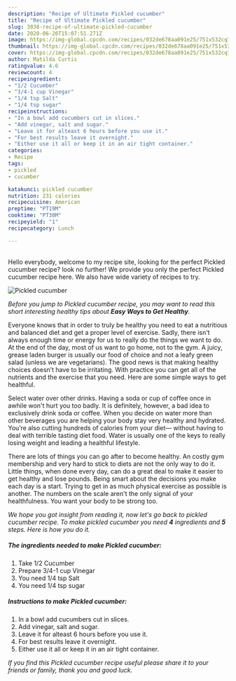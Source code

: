 ```yaml
---
description: "Recipe of Ultimate Pickled cucumber"
title: "Recipe of Ultimate Pickled cucumber"
slug: 3038-recipe-of-ultimate-pickled-cucumber
date: 2020-06-26T15:07:51.271Z
image: https://img-global.cpcdn.com/recipes/032de678aa091e25/751x532cq70/pickled-cucumber-recipe-main-photo.jpg
thumbnail: https://img-global.cpcdn.com/recipes/032de678aa091e25/751x532cq70/pickled-cucumber-recipe-main-photo.jpg
cover: https://img-global.cpcdn.com/recipes/032de678aa091e25/751x532cq70/pickled-cucumber-recipe-main-photo.jpg
author: Matilda Curtis
ratingvalue: 4.6
reviewcount: 4
recipeingredient:
- "1/2 Cucumber"
- "3/4-1 cup Vinegar"
- "1/4 tsp Salt"
- "1/4 tsp sugar"
recipeinstructions:
- "In a bowl add cucumbers cut in slices."
- "Add vinegar, salt and sugar."
- "Leave it for alteast 6 hours before you use it."
- "For best results leave it overnight."
- "Either use it all or keep it in an air tight container."
categories:
- Recipe
tags:
- pickled
- cucumber

katakunci: pickled cucumber 
nutrition: 231 calories
recipecuisine: American
preptime: "PT19M"
cooktime: "PT30M"
recipeyield: "1"
recipecategory: Lunch

---
```

<br>
Hello everybody, welcome to my recipe site, looking for the perfect Pickled cucumber recipe? look no further! We provide you only the perfect Pickled cucumber recipe here. We also have wide variety of recipes to try.
<br>


![Pickled cucumber](https://img-global.cpcdn.com/recipes/032de678aa091e25/751x532cq70/pickled-cucumber-recipe-main-photo.jpg)

<i>Before you jump to Pickled cucumber recipe, you may want to read this short interesting healthy tips about <strong>Easy Ways to Get Healthy</strong>.</i>

Everyone knows that in order to truly be healthy you need to eat a nutritious and balanced diet and get a proper level of exercise. Sadly, there isn't always enough time or energy for us to really do the things we want to do. At the end of the day, most of us want to go home, not to the gym. A juicy, grease laden burger is usually our food of choice and not a leafy green salad (unless we are vegetarians). The good news is that making healthy choices doesn’t have to be irritating. With practice you can get all of the nutrients and the exercise that you need. Here are some simple ways to get healthful.

Select water over other drinks. Having a soda or cup of coffee once in awhile won't hurt you too badly. It is definitely, however, a bad idea to exclusively drink soda or coffee. When you decide on water more than other beverages you are helping your body stay very healthy and hydrated. You’re also cutting hundreds of calories from your diet— without having to deal with terrible tasting diet food. Water is usually one of the keys to really losing weight and leading a healthful lifestyle.

There are lots of things you can go after to become healthy. An costly gym membership and very hard to stick to diets are not the only way to do it. Little things, when done every day, can do a great deal to make it easier to get healthy and lose pounds. Being smart about the decisions you make each day is a start. Trying to get in as much physical exercise as possible is another. The numbers on the scale aren't the only signal of your healthfulness. You want your body to be strong too. 


<i>We hope you got insight from reading it, now let's go back to pickled cucumber recipe. To make pickled cucumber you need <strong>4</strong> ingredients and <strong>5</strong> steps. Here is how you do it.
</i>

##### The ingredients needed to make Pickled cucumber:

1. Take 1/2 Cucumber
1. Prepare 3/4-1 cup Vinegar
1. You need 1/4 tsp Salt
1. You need 1/4 tsp sugar


##### Instructions to make Pickled cucumber:

1. In a bowl add cucumbers cut in slices.
1. Add vinegar, salt and sugar.
1. Leave it for alteast 6 hours before you use it.
1. For best results leave it overnight.
1. Either use it all or keep it in an air tight container.


<i>If you find this Pickled cucumber recipe useful please share it to your friends or family, thank you and good luck.</i>
